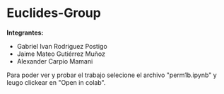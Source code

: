 # Euclides-Group
**Integrantes:**

*   Gabriel Ivan Rodriguez Postigo
*   Jaime Mateo Gutiérrez Muñoz
*   Alexander Carpio Mamani

Para poder ver y probar el trabajo selecione el archivo "perm1b.ipynb" y leugo clickear en "Open in colab".
